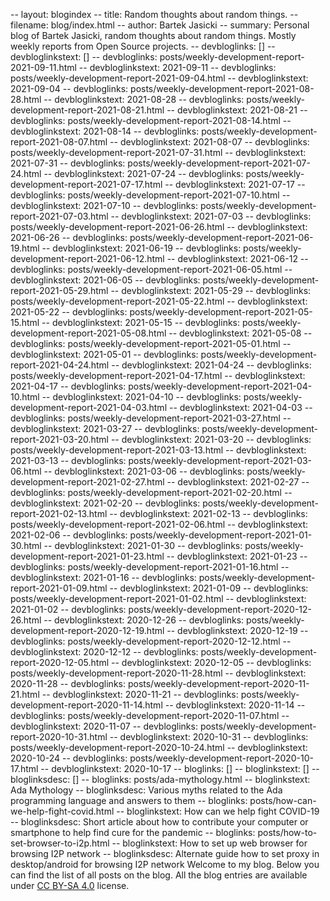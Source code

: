 -- layout: blogindex
-- title: Random thoughts about random things.
-- filename: blog/index.html
-- author: Bartek Jasicki
-- summary: Personal blog of Bartek Jasicki, random thoughts about random things. Mostly weekly reports from Open Source projects.
-- devbloglinks: []
-- devbloglinkstext: []
-- devbloglinks: posts/weekly-development-report-2021-09-11.html
-- devbloglinkstext: 2021-09-11
-- devbloglinks: posts/weekly-development-report-2021-09-04.html
-- devbloglinkstext: 2021-09-04
-- devbloglinks: posts/weekly-development-report-2021-08-28.html
-- devbloglinkstext: 2021-08-28
-- devbloglinks: posts/weekly-development-report-2021-08-21.html
-- devbloglinkstext: 2021-08-21
-- devbloglinks: posts/weekly-development-report-2021-08-14.html
-- devbloglinkstext: 2021-08-14
-- devbloglinks: posts/weekly-development-report-2021-08-07.html
-- devbloglinkstext: 2021-08-07
-- devbloglinks: posts/weekly-development-report-2021-07-31.html
-- devbloglinkstext: 2021-07-31
-- devbloglinks: posts/weekly-development-report-2021-07-24.html
-- devbloglinkstext: 2021-07-24
-- devbloglinks: posts/weekly-development-report-2021-07-17.html
-- devbloglinkstext: 2021-07-17
-- devbloglinks: posts/weekly-development-report-2021-07-10.html
-- devbloglinkstext: 2021-07-10
-- devbloglinks: posts/weekly-development-report-2021-07-03.html
-- devbloglinkstext: 2021-07-03
-- devbloglinks: posts/weekly-development-report-2021-06-26.html
-- devbloglinkstext: 2021-06-26
-- devbloglinks: posts/weekly-development-report-2021-06-19.html
-- devbloglinkstext: 2021-06-19
-- devbloglinks: posts/weekly-development-report-2021-06-12.html
-- devbloglinkstext: 2021-06-12
-- devbloglinks: posts/weekly-development-report-2021-06-05.html
-- devbloglinkstext: 2021-06-05
-- devbloglinks: posts/weekly-development-report-2021-05-29.html
-- devbloglinkstext: 2021-05-29
-- devbloglinks: posts/weekly-development-report-2021-05-22.html
-- devbloglinkstext: 2021-05-22
-- devbloglinks: posts/weekly-development-report-2021-05-15.html
-- devbloglinkstext: 2021-05-15
-- devbloglinks: posts/weekly-development-report-2021-05-08.html
-- devbloglinkstext: 2021-05-08
-- devbloglinks: posts/weekly-development-report-2021-05-01.html
-- devbloglinkstext: 2021-05-01
-- devbloglinks: posts/weekly-development-report-2021-04-24.html
-- devbloglinkstext: 2021-04-24
-- devbloglinks: posts/weekly-development-report-2021-04-17.html
-- devbloglinkstext: 2021-04-17
-- devbloglinks: posts/weekly-development-report-2021-04-10.html
-- devbloglinkstext: 2021-04-10
-- devbloglinks: posts/weekly-development-report-2021-04-03.html
-- devbloglinkstext: 2021-04-03
-- devbloglinks: posts/weekly-development-report-2021-03-27.html
-- devbloglinkstext: 2021-03-27
-- devbloglinks: posts/weekly-development-report-2021-03-20.html
-- devbloglinkstext: 2021-03-20
-- devbloglinks: posts/weekly-development-report-2021-03-13.html
-- devbloglinkstext: 2021-03-13
-- devbloglinks: posts/weekly-development-report-2021-03-06.html
-- devbloglinkstext: 2021-03-06
-- devbloglinks: posts/weekly-development-report-2021-02-27.html
-- devbloglinkstext: 2021-02-27
-- devbloglinks: posts/weekly-development-report-2021-02-20.html
-- devbloglinkstext: 2021-02-20
-- devbloglinks: posts/weekly-development-report-2021-02-13.html
-- devbloglinkstext: 2021-02-13
-- devbloglinks: posts/weekly-development-report-2021-02-06.html
-- devbloglinkstext: 2021-02-06
-- devbloglinks: posts/weekly-development-report-2021-01-30.html
-- devbloglinkstext: 2021-01-30
-- devbloglinks: posts/weekly-development-report-2021-01-23.html
-- devbloglinkstext: 2021-01-23
-- devbloglinks: posts/weekly-development-report-2021-01-16.html
-- devbloglinkstext: 2021-01-16
-- devbloglinks: posts/weekly-development-report-2021-01-09.html
-- devbloglinkstext: 2021-01-09
-- devbloglinks: posts/weekly-development-report-2021-01-02.html
-- devbloglinkstext: 2021-01-02
-- devbloglinks: posts/weekly-development-report-2020-12-26.html
-- devbloglinkstext: 2020-12-26
-- devbloglinks: posts/weekly-development-report-2020-12-19.html
-- devbloglinkstext: 2020-12-19
-- devbloglinks: posts/weekly-development-report-2020-12-12.html
-- devbloglinkstext: 2020-12-12
-- devbloglinks: posts/weekly-development-report-2020-12-05.html
-- devbloglinkstext: 2020-12-05
-- devbloglinks: posts/weekly-development-report-2020-11-28.html
-- devbloglinkstext: 2020-11-28
-- devbloglinks: posts/weekly-development-report-2020-11-21.html
-- devbloglinkstext: 2020-11-21
-- devbloglinks: posts/weekly-development-report-2020-11-14.html
-- devbloglinkstext: 2020-11-14
-- devbloglinks: posts/weekly-development-report-2020-11-07.html
-- devbloglinkstext: 2020-11-07
-- devbloglinks: posts/weekly-development-report-2020-10-31.html
-- devbloglinkstext: 2020-10-31
-- devbloglinks: posts/weekly-development-report-2020-10-24.html
-- devbloglinkstext: 2020-10-24
-- devbloglinks: posts/weekly-development-report-2020-10-17.html
-- devbloglinkstext: 2020-10-17
-- bloglinks: []
-- bloglinkstext: []
-- bloglinksdesc: []
-- bloglinks: posts/ada-mythology.html
-- bloglinkstext: Ada Mythology
-- bloglinksdesc: Various myths related to the Ada programming language and answers to them
-- bloglinks: posts/how-can-we-help-fight-covid.html
-- bloglinkstext: How can we help fight COVID-19
-- bloglinksdesc: Short article about how to contribute your computer or smartphone to help find cure for the pandemic
-- bloglinks: posts/how-to-set-browser-to-i2p.html
-- bloglinkstext: How to set up web browser for browsing I2P network
-- bloglinksdesc: Alternate guide how to set proxy in desktop/android for browsing I2P network
Welcome to my blog. Below you can find the list of all posts on the blog. All
the blog entries are available under [CC BY-SA 4.0](https://creativecommons.org/licenses/by-sa/4.0/deed.en)
license.
